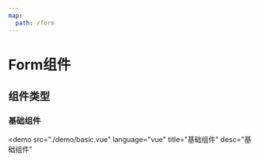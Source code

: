 ```yaml
---
map:
  path: /form
---
```


# Form组件

## 组件类型

### 基础组件

<demo src="./demo/basic.vue"
  language="vue"
  title="基础组件"
  desc="基础组件"
  >
</demo>

